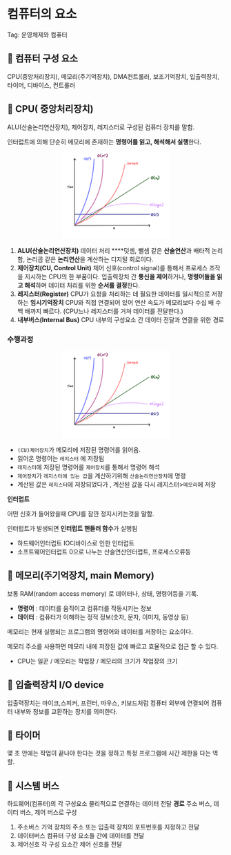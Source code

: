 # 컴퓨터의 요소
Tag: 운영체제와 컴퓨터

</aside>

## 🦖 컴퓨터 구성 요소

CPU(중앙처리장치), 메모리(주기억장치), DMA컨트롤러, 보조기억장치, 입출력장치, 타이머, 디바이스, 컨트롤러

## 🦖 CPU( 중앙처리장치)

ALU(산술논리연산장치), 제어장치, 레지스터로 구성된 컴퓨터 장치를 말함.

인터럽트에 의해 단순히 메모리에 존재하는 **명령어를 읽고, 해석해서 실행**한다.

<center>
 <img src="https://github.com/Yul-ia/Computer-Science/blob/main/Computer%20Architecture/imgfile/Untitled.png" 
  width="50%"
  height="50%" />
</center>

1. **ALU(산술논리연산장치)**
데이터 처리
****덧셈, 뺄셈 같은 **산술연산**과 배타적 논리합, 논리곱 같은 **논리연산**을 계산하는 디지털 회로이다.
2. **제어장치(CU, Control Unit)**
제어 신호(control signal)를 통해서 프로세스 조작을 지시하는 CPU의 한 부품이다.
입출력장치 간 **통신을 제어**하거나, **명령어들을 읽고 해석**하며 데이터 처리를 위한 **순서를 결정**한다.
3. **레지스터(Register)**
CPU가 요청을 처리하는 데 필요한 데이터를 일시적으로 저장하는 **임시기억장치**
CPU와 직접 연결되어 있어 연산 속도가 메모리보다 수십 배 수백 배까지 빠르다.
(CPU느나 레지스터를 거쳐 데이터를 전달한다.)
4. **내부버스(Internal Bus)**
CPU 내부의 구성요소 간 데이터 전달과 연결을 위한 경로 

### 수행과정

<center>
 <img src="https://github.com/Yul-ia/Computer-Science/blob/main/Computer%20Architecture/imgfile/Untitled.png" 
  width="50%"
  height="50%" />
</center>

- `(CU)제어장치`가 메모리에 저장된 명령어를 읽어옴.
- 읽어온 명령어는 `레지스터` 에 저장됨
- `레지스터`에 저장된 명령어를 `제어장치`를 통해서 명령어 해석
- `제어장치`가 `레지스터에 있는 값`을 계산하기위해 `산술논리연산장치`에 명령
- 계산된 값은 `레지스터`에 저장되었다가 ,
계산된 값을 다시 레지스터>`메모리`에 저장

**인터럽트**

어떤 신호가 들어왔을때 CPU를 잠깐 정지시키는것을 말함.

인터럽트가 발생되면 **인터럽트 핸들러 함수**가 실행됨

- 하드웨어인터럽트
IO디바이스로 인한 인터럽트
- 소프트웨어인터럽트
0으로 나누는 산술연산인터럽트, 프로세스오류등

## 🦖 메모리(주기억장치, main Memory)

보통 RAM(random access memory) 로 데이터나, 상태, 명령어등을 기록.

- **명령어** : 데이터를 움직이고 컴퓨터를 작동시키는 정보
- **데이터** : 컴퓨터가 이해하는 정적 정보(숫자, 문자, 이미지, 동영상 등)

메모리는 현재 실행되는 프로그램의 명령어와 데이터를 저장하는 요소이다.

메모리 주소를 사용하면 메모리 내에 저장된 값에 빠르고 효율적으로 접근 할 수 있다.

- CPU는 일꾼 / 메모리는 작업장 /  메모리의 크기가 작업장의 크기

## 🦖 입출력장치 I/O device

입출력장치는 마이크,스피커, 프린터, 마우스, 키보드처럼 컴퓨터 외부에 연결되어 컴퓨터 내부와 정보를 교환하는 장치를 의미한다.

## 🦖 타이머

몇 초 안에는 작업이 끝나야 한다는 것을 정하고 특정 프로그램에 시간 제한을 다는 역할.

## 🦖 시스템 버스

하드웨어(컴퓨터)의 각 구성요소 물리적으로 연결하는 데이터 전달 **경로**
주소 버스, 데이터 버스, 제어 버스로 구성

1. 주소버스
기억 장치의 주소 또는 입출력 장치의 포트번호를 지정하고 전달
2. 데이터버스
컴퓨터 구성 요소들 간에 데이터를 전달
3. 제어신호
각 구성 요소간 제어 신호를 전달
